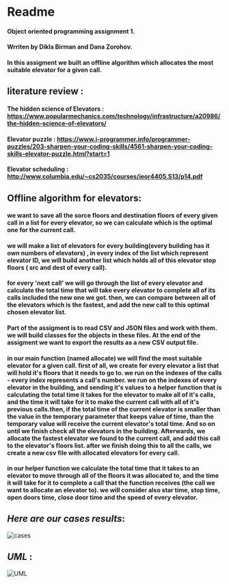 # __Readme__
#### Object oriented programming assignment 1.
#### Wrriten by Dikla Birman and Dana Zorohov.
#### In this assigment we built an offline algorithm which allocates the most suitable elevator for a given call.

## literature review :
#### The hidden science of Elevators : https://www.popularmechanics.com/technology/infrastructure/a20986/the-hidden-science-of-elevators/
#### Elevator puzzle : https://www.i-programmer.info/programmer-puzzles/203-sharpen-your-coding-skills/4561-sharpen-your-coding-skills-elevator-puzzle.html?start=1
#### Elevator scheduling : http://www.columbia.edu/~cs2035/courses/ieor4405.S13/p14.pdf

## Offline algorithm for elevators:
#### we want to save all the sorce floors and destination floors of every given call in a list for every elevator, so we can calculate which is the optimal one for the current call.
#### we will make a list of elevators for every building(every building has it own numbers of elevators) , in every index of the list which represent elevator ID, we will build another list which holds all of this elevator stop floors ( src and dest of every call).
#### for every 'next call' we will go through the list of every elevator and calculate the total time that will take every elevator to complete all of its calls included the new one we got. then, we can compare between all of the elevators which is the fastest, and add the new call to this optimal chosen elevator list.
#### Part of the assigment is to read CSV and JSON files and work with them. we will build classes for the objects in these files. At the end of the assigment we want to export the results as a new CSV output file.
#### in our main function (named allocate) we will find the most suitable elevator for a given call. first of all, we create for every elevator a list that will hold it's floors that it needs to go to. we run on the indexes of the calls - every index represents a call's number. we run on the indexes of every elevator in the building, and sending it's values to a helper function that is calculating the total time it takes for the elevator to make all of it's calls, and the time it will take for it to make the current call with all of it's previous calls.then, if the total time of the current elevator is smaller than the value in the temporary parameter that keeps value of time, than the temporary value will receive the current elevator's total time. And so on until we finish check all the elevators in the building. Afterwards, we allocate the fastest elevator we found to the current call, and add this call to the elevator's floors list. after we finish doing this to all the calls, we create a new csv file with allocated elevators for every call.

#### in our helper function we calculate the total time that it takes to an elevator to move through all of the floors it was allocated to, and the time it will take for it to complete a call that the function receives (the call we want to allocate an elevator to). we will consider also star time, stop time, open doors time, close door time and the speed of every elevator.


## *_Here are our cases results_*:
![cases](https://user-images.githubusercontent.com/80482676/142428378-aaa09fe8-3601-46ad-9b98-a0cb74fe9013.jpeg)



## *_UML_* :

![UML](https://user-images.githubusercontent.com/80482676/142420336-f88a08cc-3774-49e3-a0a8-13f1d658b1f4.jpg)
